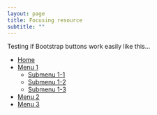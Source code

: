 ```yaml
---
layout: page
title: Focusing resource
subtitle: ""
---
```


Testing if Bootstrap buttons work easily like this...


<ul class="nav nav-pills nav-stacked">
  <li class="active"><a href="#">Home</a></li>
  <li class="dropdown">
    <a class="dropdown-toggle" data-toggle="dropdown" href="#">Menu 1
    <span class="caret"></span></a>
    <ul class="dropdown-menu">
      <li><a href="#">Submenu 1-1</a></li>
      <li><a href="#">Submenu 1-2</a></li>
      <li><a href="#">Submenu 1-3</a></li> 
    </ul>
  </li>
  <li><a href="#">Menu 2</a></li>
  <li><a href="#">Menu 3</a></li>
</ul>
